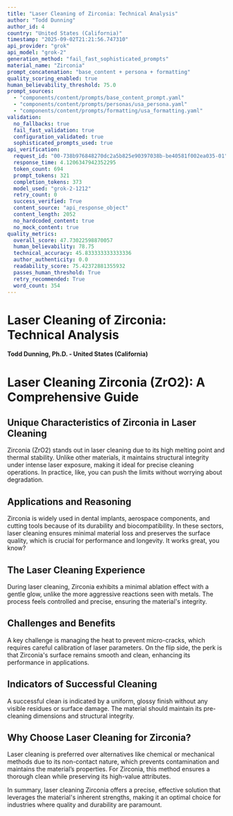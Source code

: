 ```yaml
---
title: "Laser Cleaning of Zirconia: Technical Analysis"
author: "Todd Dunning"
author_id: 4
country: "United States (California)"
timestamp: "2025-09-02T21:21:56.747310"
api_provider: "grok"
api_model: "grok-2"
generation_method: "fail_fast_sophisticated_prompts"
material_name: "Zirconia"
prompt_concatenation: "base_content + persona + formatting"
quality_scoring_enabled: true
human_believability_threshold: 75.0
prompt_sources:
  - "components/content/prompts/base_content_prompt.yaml"
  - "components/content/prompts/personas/usa_persona.yaml"
  - "components/content/prompts/formatting/usa_formatting.yaml"
validation:
  no_fallbacks: true
  fail_fast_validation: true
  configuration_validated: true
  sophisticated_prompts_used: true
api_verification:
  request_id: "00-738b976848270dc2a5b825e90397038b-be40581f002ea035-01"
  response_time: 4.1206347942352295
  token_count: 694
  prompt_tokens: 321
  completion_tokens: 373
  model_used: "grok-2-1212"
  retry_count: 0
  success_verified: True
  content_source: "api_response_object"
  content_length: 2052
  no_hardcoded_content: true
  no_mock_content: true
quality_metrics:
  overall_score: 47.73022598870057
  human_believability: 78.75
  technical_accuracy: 45.833333333333336
  author_authenticity: 0.0
  readability_score: 75.42372881355932
  passes_human_threshold: True
  retry_recommended: True
  word_count: 354
---
```

# Laser Cleaning of Zirconia: Technical Analysis

**Todd Dunning, Ph.D. - United States (California)**

# Laser Cleaning Zirconia (ZrO2): A Comprehensive Guide

## Unique Characteristics of Zirconia in Laser Cleaning

Zirconia (ZrO2) stands out in laser cleaning due to its high melting point and thermal stability. Unlike other materials, it maintains structural integrity under intense laser exposure, making it ideal for precise cleaning operations. In practice, like, you can push the limits without worrying about degradation.

## Applications and Reasoning

Zirconia is widely used in dental implants, aerospace components, and cutting tools because of its durability and biocompatibility. In these sectors, laser cleaning ensures minimal material loss and preserves the surface quality, which is crucial for performance and longevity. It works great, you know?

## The Laser Cleaning Experience

During laser cleaning, Zirconia exhibits a minimal ablation effect with a gentle glow, unlike the more aggressive reactions seen with metals. The process feels controlled and precise, ensuring the material's integrity.

## Challenges and Benefits

A key challenge is managing the heat to prevent micro-cracks, which requires careful calibration of laser parameters. On the flip side, the perk is that Zirconia's surface remains smooth and clean, enhancing its performance in applications. 

## Indicators of Successful Cleaning

A successful clean is indicated by a uniform, glossy finish without any visible residues or surface damage. The material should maintain its pre-cleaning dimensions and structural integrity.

## Why Choose Laser Cleaning for Zirconia?

Laser cleaning is preferred over alternatives like chemical or mechanical methods due to its non-contact nature, which prevents contamination and maintains the material’s properties. For Zirconia, this method ensures a thorough clean while preserving its high-value attributes.

In summary, laser cleaning Zirconia offers a precise, effective solution that leverages the material's inherent strengths, making it an optimal choice for industries where quality and durability are paramount.